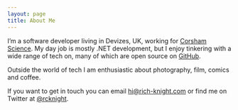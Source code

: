 ```yaml
---
layout: page
title: About Me
---
```


I’m a software developer living in Devizes, UK, working for [Corsham Science](http://corshamscience.com). My day job is mostly .NET development, but I enjoy tinkering with a wide range of tech on, many of which are open source on [GitHub](https://github.com/rcknight).

Outside the world of tech I am enthusiastic about photography, film, comics and coffee.

If you want to get in touch you can email [hi@rich-knight.com](mailto:hi@rich-knight.com) or find me on Twitter at [@rcknight](https://twitter.com/rcknight).
